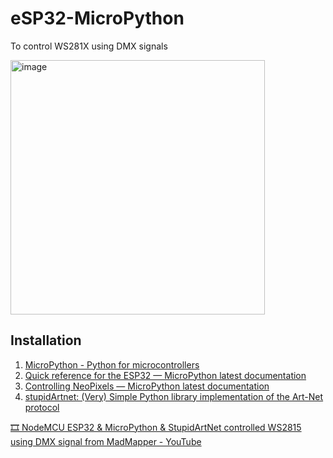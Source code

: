 # eSP32-MicroPython
To control WS281X using DMX signals

[<img width="407" alt="image" src="https://github.com/eapo/eSP32-MicroPython/assets/4000929/181253d7-b3ba-4f9e-8235-3b272d195647">](https://youtu.be/DXT17nDMcpY)

## Installation
1. [MicroPython - Python for microcontrollers](https://micropython.org/download/ESP32_GENERIC/)
2. [Quick reference for the ESP32 — MicroPython latest documentation](https://docs.micropython.org/en/latest/esp32/quickref.html#webrepl-web-browser-interactive-prompt)
3. [Controlling NeoPixels — MicroPython latest documentation](https://docs.micropython.org/en/latest/esp8266/tutorial/neopixel.html)
4. [stupidArtnet: (Very) Simple Python library implementation of the Art-Net protocol](https://github.com/eapo/stupidArtnet)

<i class="fa-brands fa-youtube fa-fw"></i> [ 🎞️ NodeMCU ESP32 & MicroPython & StupidArtNet controlled WS2815 using DMX signal from MadMapper - YouTube](https://youtu.be/DXT17nDMcpY)
